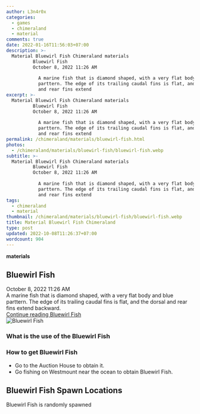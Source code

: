 ```yaml
---
author: L3n4r0x
categories:
  - games
  - chimeraland
  - material
comments: true
date: 2022-01-16T11:56:03+07:00
description: >-
  Material Bluewirl Fish Chimeraland materials
          Bluewirl Fish
          October 8, 2022 11:26 AM
          
            A marine fish that is diamond shaped, with a very flat body and blue
            parttern. The edge of its trailing caudal fins is flat, and the dorsal
            and rear fins extend 
excerpt: >-
  Material Bluewirl Fish Chimeraland materials
          Bluewirl Fish
          October 8, 2022 11:26 AM
          
            A marine fish that is diamond shaped, with a very flat body and blue
            parttern. The edge of its trailing caudal fins is flat, and the dorsal
            and rear fins extend 
permalink: /chimeraland/materials/bluewirl-fish.html
photos:
  - /chimeraland/materials/bluewirl-fish/bluewirl-fish.webp
subtitle: >-
  Material Bluewirl Fish Chimeraland materials
          Bluewirl Fish
          October 8, 2022 11:26 AM
          
            A marine fish that is diamond shaped, with a very flat body and blue
            parttern. The edge of its trailing caudal fins is flat, and the dorsal
            and rear fins extend 
tags:
  - chimeraland
  - material
thumbnail: /chimeraland/materials/bluewirl-fish/bluewirl-fish.webp
title: Material Bluewirl Fish Chimeraland
type: post
updated: 2022-10-08T11:26:37+07:00
wordcount: 904
---
```


<link
  rel="stylesheet"
  href="https://rawcdn.githack.com/dimaslanjaka/Web-Manajemen/870a349/css/bootstrap-5-3-0-alpha3-wrapper.css"
/>
<section id="bootstrap-wrapper">
  <div data-bs-theme="dark">
    <div
      class="row g-0 border rounded overflow-hidden flex-md-row mb-4 shadow-sm position-relative bg-dark text-light"
    >
      <div class="col p-4 d-flex flex-column position-static">
        <strong class="d-inline-block mb-2 text-success">materials</strong>
        <h2 class="mb-0">Bluewirl Fish</h2>
        <div class="mb-1 text-muted">October 8, 2022 11:26 AM</div>
        <div class="mb-2 border p-1">
          A marine fish that is diamond shaped, with a very flat body and blue
          parttern. The edge of its trailing caudal fins is flat, and the dorsal
          and rear fins extend backward.
        </div>
        <a
          href="/chimeraland/materials/bluewirl-fish.html"
          class="stretched-link d-none text-primary"
          >Continue reading Bluewirl Fish</a
        >
      </div>
      <div class="col-auto d-none d-md-block d-lg-block">
        <img
          src="https://www.webmanajemen.com/chimeraland/materials/bluewirl-fish/bluewirl-fish.webp"
          alt="Bluewirl Fish"
        />
      </div>
    </div>
    <div class="row">
      <div class="col-lg-6 col-12 mb-2">
        <div class="card">
          <div class="card-body">
            <h3 class="card-title">What is the use of the Bluewirl Fish</h3>
            <div class="card-text"><ul></ul></div>
          </div>
        </div>
      </div>
      <div class="col-lg-6 col-12 mb-2">
        <div class="card">
          <div class="card-body">
            <h3 class="card-title">How to get Bluewirl Fish</h3>
            <div class="card-text">
              <ul>
                <li>Go to the Auction House to obtain it.</li>
                <li>
                  Go fishing on Westmount near the ocean to obtain Bluewirl
                  Fish.
                </li>
              </ul>
            </div>
          </div>
        </div>
      </div>
      <div class="col-12 mb-2">
        <h2>Bluewirl Fish Spawn Locations</h2>
        <p>Bluewirl Fish is randomly spawned</p>
      </div>
    </div>
  </div>
</section>